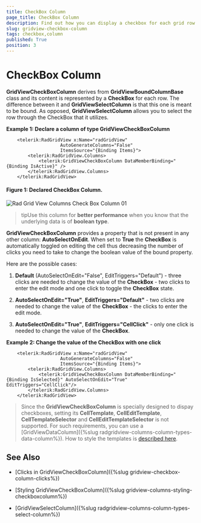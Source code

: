 ```yaml
---
title: CheckBox Column
page_title: CheckBox Column
description: Find out how you can display a checkbox for each grid row using the CheckBox column in RadGridView - Telerik's {{ site.framework_name }} DataGrid.
slug: gridview-checkbox-column
tags: checkbox,column
published: True
position: 3
---
```


# CheckBox Column

__GridViewCheckBoxColumn__ derives from __GridViewBoundColumnBase__ class and its content is represented by a __CheckBox__ for each row. The difference between it and __GridViewSelectColumn__ is that this one is meant to be bound. As opposed, __GridViewSelectColumn__ allows you to select the row through the CheckBox that it utilizes.

__Example 1: Declare a column of type GridViewCheckBoxColumn__

```XAML
	<telerik:RadGridView x:Name="radGridView"
	                AutoGenerateColumns="False"
					ItemsSource="{Binding Items}">
	    <telerik:RadGridView.Columns>
	        <telerik:GridViewCheckBoxColumn DataMemberBinding="{Binding IsActive}" />
	    </telerik:RadGridView.Columns>
	</telerik:RadGridView>
```

#### __Figure 1: Declared CheckBox Column.__
![Rad Grid View Columns Check Box Column 01](images/RadGridView_Columns_CheckBoxColumn_01.png)

>tipUse this column for __better performance__ when you know that the underlying data is of __boolean type__.

__GridViewCheckBoxColumn__ provides a property that is not present in any other column: __AutoSelectOnEdit__. When set to __True__ the __CheckBox__ is automatically toggled on editing the cell thus decreasing the number of clicks you need to take to change the boolean value of the bound property. 

Here are the possible cases:

1. __Default__ (AutoSelectOnEdit="False", EditTriggers="Default") - three clicks are needed to change the value of the __CheckBox__ - two clicks to enter the edit mode and one click to toggle the __CheckBox__ state.

2. __AutoSelectOnEdit="True"__, __EditTriggers="Default"__ - two clicks are needed to change the value of the __CheckBox__ - the clicks to enter the edit mode.

3. __AutoSelectOnEdit="True"__, __EditTriggers="CellClick"__ - only one click is needed to change the value of the __CheckBox__. 

__Example 2: Change the value of the CheckBox with one click__

```XAML
	<telerik:RadGridView x:Name="radGridView"
	                AutoGenerateColumns="False"
					ItemsSource="{Binding Items}">
	    <telerik:RadGridView.Columns>
	        <telerik:GridViewCheckBoxColumn DataMemberBinding="{Binding IsSelected}" AutoSelectOnEdit="True" EditTriggers="CellClick"/>
	    </telerik:RadGridView.Columns>
	</telerik:RadGridView>
```

> Since the __GridViewCheckBoxColumn__ is specially designed to dispay checkboxes, setting its __CellTemplate__, __CellEditTemplate__, __CellTemplateSelector__ and __CellEditTemplateSelector__ is not supported. For such requirements, you can use a [GridViewDataColumn]({%slug radgridview-columns-column-types-data-column%}). How to style the templates is [described here](https://docs.telerik.com/devtools/wpf/controls/radgridview/styles-and-templates/columns-styling-checkboxcolumn).

## See Also

 * [Clicks in GridViewCheckBoxColumn]({%slug gridview-checkbox-column-clicks%}) 

 * [Styling GridViewCheckBoxColumn]({%slug gridview-columns-styling-checkboxcolumn%})

 * [GridViewSelectColumn]({%slug radgridview-columns-column-types-select-column%})
